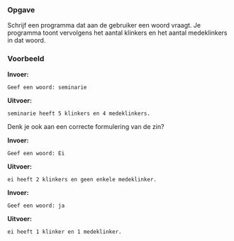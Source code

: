 ### Opgave

Schrijf een programma dat aan de gebruiker een woord vraagt. Je programma toont vervolgens het aantal klinkers en het aantal medeklinkers in dat woord.

### Voorbeeld

**Invoer:**

    Geef een woord: seminarie

**Uitvoer:**

    seminarie heeft 5 klinkers en 4 medeklinkers.

Denk je ook aan een correcte formulering van de zin?

**Invoer:**

    Geef een woord: Ei

**Uitvoer:**

    ei heeft 2 klinkers en geen enkele medeklinker.

**Invoer:**

    Geef een woord: ja

**Uitvoer:**

    ei heeft 1 klinker en 1 medeklinker.
